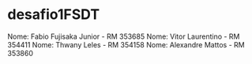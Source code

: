 # desafio1FSDT

Nome: Fabio Fujisaka Junior - RM 353685
Nome: Vitor Laurentino - RM 354411
Nome: Thwany Leles - RM 354158
Nome: Alexandre Mattos - RM 353860
